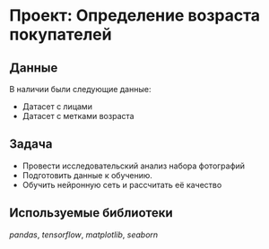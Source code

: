 # Проект: Определение возраста покупателей

## Данные

В наличии были следующие данные:
- Датасет с лицами
- Датасет с метками возраста

## Задача

- Провести исследовательский анализ набора фотографий
- Подготовить данные к обучению.
- Обучить нейронную сеть и рассчитать её качество

## Используемые библиотеки
*pandas*, *tensorflow*, *matplotlib*, *seaborn*
